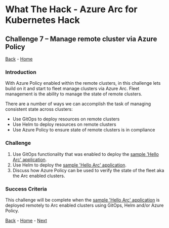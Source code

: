 # What The Hack - Azure Arc for Kubernetes Hack

## Challenge 7 – Manage remote cluster via Azure Policy
[Back](challenge06.md) - [Home](../readme.md)

### Introduction

With Azure Policy enabled within the remote clusters, in this challenge lets build on it and start to fleet manage clusters via Azure Arc. Fleet management is the ability to manage the state of remote clusters. 

There are a number of ways we can accomplish the task of managing consistent state across clusters:
* Use GitOps to deploy resources on remote clusters
* Use Helm to deploy resources on remote clusters
* Use Azure Policy to ensure state of remote clusters is in compliance

### Challenge

1. Use GitOps functionality that was enabled to deploy the [sample 'Hello Arc' application](https://github.com/likamrat/hello_arc).
2. Use Helm to deploy the [sample 'Hello Arc' application](https://github.com/likamrat/hello_arc).
3. Discuss how Azure Policy can be used to verify the state of the fleet aka the Arc enabled clusters.

### Success Criteria

This challenge will be complete when the [sample 'Hello Arc' application](https://github.com/likamrat/hello_arc) is deployed remotely to Arc enabled clusters using GitOps, Helm and/or Azure Policy.


[Back](challenge06.md) - [Home](../readme.md) - [Next](challenge08.md)
